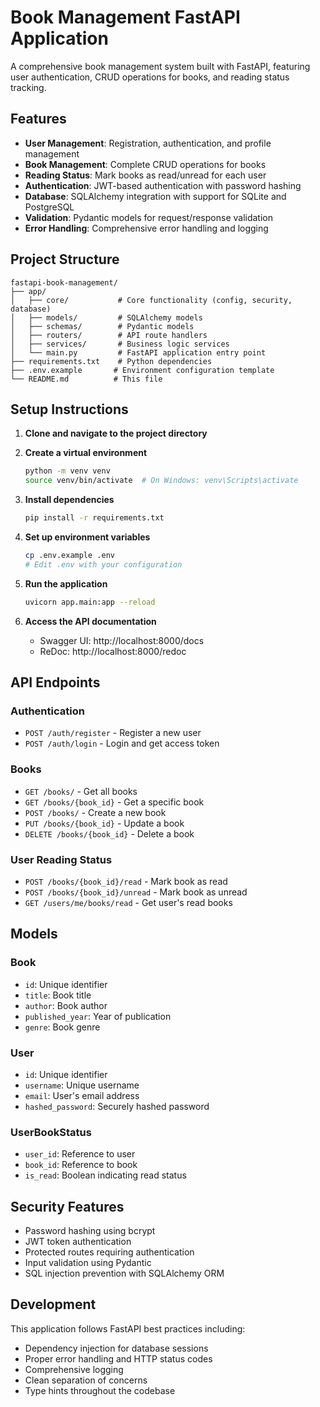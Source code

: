 # Book Management FastAPI Application

A comprehensive book management system built with FastAPI, featuring user authentication, CRUD operations for books, and reading status tracking.

## Features

- **User Management**: Registration, authentication, and profile management
- **Book Management**: Complete CRUD operations for books
- **Reading Status**: Mark books as read/unread for each user
- **Authentication**: JWT-based authentication with password hashing
- **Database**: SQLAlchemy integration with support for SQLite and PostgreSQL
- **Validation**: Pydantic models for request/response validation
- **Error Handling**: Comprehensive error handling and logging

## Project Structure

```
fastapi-book-management/
├── app/
│   ├── core/           # Core functionality (config, security, database)
│   ├── models/         # SQLAlchemy models
│   ├── schemas/        # Pydantic models
│   ├── routers/        # API route handlers
│   ├── services/       # Business logic services
│   └── main.py         # FastAPI application entry point
├── requirements.txt    # Python dependencies
├── .env.example       # Environment configuration template
└── README.md          # This file
```

## Setup Instructions

1. **Clone and navigate to the project directory**

2. **Create a virtual environment**
   ```bash
   python -m venv venv
   source venv/bin/activate  # On Windows: venv\Scripts\activate
   ```

3. **Install dependencies**
   ```bash
   pip install -r requirements.txt
   ```

4. **Set up environment variables**
   ```bash
   cp .env.example .env
   # Edit .env with your configuration
   ```

5. **Run the application**
   ```bash
   uvicorn app.main:app --reload
   ```

6. **Access the API documentation**
   - Swagger UI: http://localhost:8000/docs
   - ReDoc: http://localhost:8000/redoc

## API Endpoints

### Authentication
- `POST /auth/register` - Register a new user
- `POST /auth/login` - Login and get access token

### Books
- `GET /books/` - Get all books
- `GET /books/{book_id}` - Get a specific book
- `POST /books/` - Create a new book
- `PUT /books/{book_id}` - Update a book
- `DELETE /books/{book_id}` - Delete a book

### User Reading Status
- `POST /books/{book_id}/read` - Mark book as read
- `POST /books/{book_id}/unread` - Mark book as unread
- `GET /users/me/books/read` - Get user's read books

## Models

### Book
- `id`: Unique identifier
- `title`: Book title
- `author`: Book author
- `published_year`: Year of publication
- `genre`: Book genre

### User
- `id`: Unique identifier
- `username`: Unique username
- `email`: User's email address
- `hashed_password`: Securely hashed password

### UserBookStatus
- `user_id`: Reference to user
- `book_id`: Reference to book
- `is_read`: Boolean indicating read status

## Security Features

- Password hashing using bcrypt
- JWT token authentication
- Protected routes requiring authentication
- Input validation using Pydantic
- SQL injection prevention with SQLAlchemy ORM

## Development

This application follows FastAPI best practices including:
- Dependency injection for database sessions
- Proper error handling and HTTP status codes
- Comprehensive logging
- Clean separation of concerns
- Type hints throughout the codebase